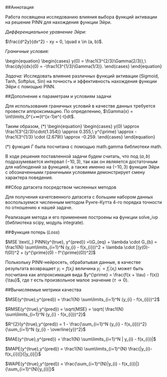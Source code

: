 ##Аннотация

Работа посвящена исследованию влияния выбора функций активации на решение PINN для нахождения функции Эйри.

_Дифференциальное уравнение Эйри:_

$\frac{d^2y}{dx^2} - xy = 0, \quad x \in (a, b)$.

_Граничные условия:_

\begin{equation}
  \begin{cases}
    y(0) = \frac1{3^{2/3}\Gamma(2/3)},\\
    \frac{dy}{dx}(0) = -\frac1{3^{1/3}\Gamma(1/3)}.
  \end{cases}
\end{equation}

_Задача:_ Исследовать влияние различных функций активации (Sigmoid, Tanh,
Softplus, Sin) на точность и эффективность нахождения функции Эйри с помощью PINN.

##Дополнение к параметрам и условиям задачи

Для использования граничных условий в качестве данных требуется провести аппроксимацию. По определению, $\Gamma(x) = \int\limits_0^{+∞}t^{x-1}e^{-t}dt$.

Таким образом, $(\ast)$
\begin{equation}
  \begin{cases}
    y(0) \approx \frac1{3^{2/3}\cdot(1.354)} \approx 0.355,\\
    y^{\prime} \approx - \frac1{3^{1/3} \cdot (2.679)} \approx -0.259.
  \end{cases}
\end{equation}

$(\ast)$ функция $\Gamma$ была посчитана с помощью math.gamma библиотеки math.

В ходе решения поставленной задачи будем считать, что под $(a, b)$ подразумевается интервал $(-10, 3)$, так как он являяется достаточным для наблюдений за функцией, а также именно на $(-10, 3)$ функция Эйри с обозначенными граничными условиями демонстрирует смену характера поведения.

##Сбор датасета посредством численных методов

Для получения качетсвенного датасета с большим набором данных воспользуемся численным методом Рунге-Кутта 4-го порядка точности по отношению к нашей задаче.

Реализация метода и его применение построены на функции solve_ivp (библиотека scipy, модуль integrate).

##Функция потерь ($Loss$)

$MSE \text{_} PINN(y^{true}, y^{pred}) =\\G_{eq} + \lambda \cdot G_{b} = \frac1{N} \sum\limits_{i=1}^N (y_{i} - f(x_{i}))^2 + \lambda \cdot [(y(0)- f(0))^2 + (y^{\prime}(0) - f^{\prime}(0))^2]$

Полькольку PINN-нейросеть, обрабатывая данные, в качестве результата возвращает $y_{i} = f(x_{i})$ величина $y^{\prime}_{i} = f^{\prime}_{i}(x_{i})$ может быть посчитана как аппроксимация вида $y^{\prime} = \frac{f(x + \tau) - f(x)}{\tau}$, где $\tau$ есть произвольное малое значение ($\tau \to 0$).

##Вычисляемые метрики качества

$MSE(y^{true},y^{pred}) = \frac1{N} \sum\limits_{i=1}^N (y_{i} - f(x_{i}))^2$

$RMSE(y^{true},y^{pred}) = \sqrt{MSE} = \sqrt{ \frac1{N} \sum\limits_{i=1}^N (y_{i} - f(x_{i}))^2}$

$R^{2}(y^{true},y^{pred}) = 1 - \frac{\sum_{i=1}^N (y_{i} - f(x_{i}))^2}{\sum_{i=1}^N (y_{i} - \overline{y})^2}$

$MAE(y^{true},y^{pred}) = \frac1{N} \sum\limits_{i=1}^N | y_{i} - f(x_{i})|$

$MAPE(y^{true},y^{pred}) = \frac1{N} \sum\limits_{i=1}^{N} \frac{|y_{i}-f(x_{i})|}{|y_{i}|}$

$WAPE(y^{true},y^{pred}) = \frac{\sum_{i=1}^{N}|y_{i} - f(x_{i})|}{\sum_{i=1}^{N}|y_{i}|}$
